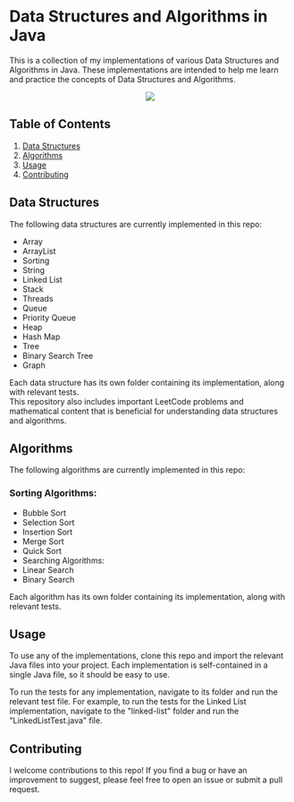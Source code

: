# Data Structures and Algorithms in Java

This is a collection of my implementations of various Data Structures and Algorithms in Java. These implementations are intended to help me learn and practice the concepts of Data Structures and Algorithms.

<div align="center">
<img src="https://api.visitorbadge.io/api/visitors?path=https%3A%2F%2Fgithub.com%rohan472000%2FJava-DSA-InterviewPrep&label=visitors&countColor=%2337d67a&style=for-the-badge&labelStyle=upper" />
</div>

## Table of Contents

1. [Data Structures](#datastructure)
2. [Algorithms](#algo)
3. [Usage](#usage)
4. [Contributing](#contributing)


<a name="datastructure"></a>
## Data Structures

The following data structures are currently implemented in this repo:

- Array
- ArrayList
- Sorting
- String
- Linked List
- Stack
- Threads
- Queue
- Priority Queue
- Heap
- Hash Map
- Tree
- Binary Search Tree
- Graph




 
Each data structure has its own folder containing its implementation, along with relevant tests.<br>
This repository also includes important LeetCode problems and mathematical content that is beneficial for understanding data structures and algorithms.



<a name="algo"></a>
## Algorithms

The following algorithms are currently implemented in this repo:

### Sorting Algorithms:

- Bubble Sort
- Selection Sort
- Insertion Sort
- Merge Sort
- Quick Sort
- Searching Algorithms:
- Linear Search
- Binary Search

Each algorithm has its own folder containing its implementation, along with relevant tests.


<a name="usage"></a>
## Usage

To use any of the implementations, clone this repo and import the relevant Java files into your project. Each implementation is self-contained in a single Java file, so it should be easy to use.

To run the tests for any implementation, navigate to its folder and run the relevant test file. For example, to run the tests for the Linked List implementation, navigate to the "linked-list" folder and run the "LinkedListTest.java" file.


<a name="contributing"></a>
## Contributing

I welcome contributions to this repo! If you find a bug or have an improvement to suggest, please feel free to open an issue or submit a pull request.
